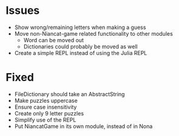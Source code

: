 Issues
======

- Show wrong/remaining letters when making a guess
- Move non-Niancat-game related functionality to other modules
    + Word can be moved out
    + Dictionaries could probably be moved as well
- Create a simple REPL instead of using the Julia REPL

# Fixed
- FileDictionary should take an AbstractString
- Make puzzles uppercase
- Ensure case insensitivity
- Create only 9 letter puzzles
- Simplify use of the REPL
- Put NiancatGame in its own module, instead of in Nona
